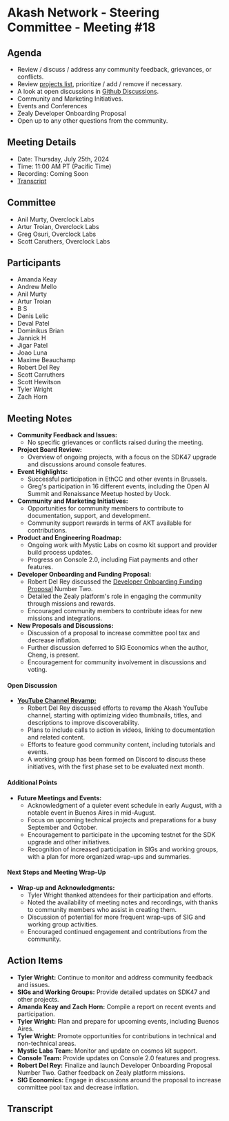 # Akash Network - Steering Committee - Meeting #18

## Agenda

- Review / discuss / address any community feedback, grievances, or conflicts.
- Review [projects list](../projects-list/README.md), prioritize / add / remove if necessary.
- A look at open discussions in [Github Discussions](https://github.com/orgs/akash-network/discussions).
- Community and Marketing Initiatives.
- Events and Conferences
- Zealy Developer Onboarding Proposal
- Open up to any other questions from the community.

## Meeting Details

- Date: Thursday, July 25th, 2024
- Time: 11:00 AM PT (Pacific Time)
- Recording: Coming Soon
- [Transcript](#transcript)

## Committee

- Anil Murty, Overclock Labs
- Artur Troian, Overclock Labs
- Greg Osuri, Overclock Labs
- Scott Caruthers, Overclock Labs

## Participants

- Amanda Keay
- Andrew Mello
- Anil Murty
- Artur Troian
- B S
- Denis Lelic
- Deval Patel
- Dominikus Brian
- Jannick H
- Jigar Patel
- Joao Luna
- Maxime Beauchamp
- Robert Del Rey
- Scott Carruthers
- Scott Hewitson
- Tyler Wright
- Zach Horn

## Meeting Notes

- **Community Feedback and Issues:**
  - No specific grievances or conflicts raised during the meeting.
- **Project Board Review:**
  - Overview of ongoing projects, with a focus on the SDK47 upgrade and discussions around console features.
- **Event Highlights:**
  - Successful participation in EthCC and other events in Brussels.
  - Greg's participation in 16 different events, including the Open AI Summit and Renaissance Meetup hosted by Uock.
- **Community and Marketing Initiatives:**
  - Opportunities for community members to contribute to documentation, support, and development.
  - Community support rewards in terms of AKT available for contributions.
- **Product and Engineering Roadmap:**
  - Ongoing work with Mystic Labs on cosmo kit support and provider build process updates.
  - Progress on Console 2.0, including Fiat payments and other features.
- **Developer Onboarding and Funding Proposal:**
  - Robert Del Rey discussed the [Developer Onboarding Funding Proposal](https://github.com/orgs/akash-network/discussions/633) Number Two.
  - Detailed the Zealy platform's role in engaging the community through missions and rewards.
  - Encouraged community members to contribute ideas for new missions and integrations.
- **New Proposals and Discussions:**
  - Discussion of a proposal to increase committee pool tax and decrease inflation.
  - Further discussion deferred to SIG Economics when the author, Cheng, is present.
  - Encouragement for community involvement in discussions and voting.

#### Open Discussion
- **[YouTube Channel Revamp:](https://github.com/orgs/akash-network/projects/6/views/1?pane=issue&itemId=71953958)**
  - Robert Del Rey discussed efforts to revamp the Akash YouTube channel, starting with optimizing video thumbnails, titles, and descriptions to improve discoverability.
  - Plans to include calls to action in videos, linking to documentation and related content.
  - Efforts to feature good community content, including tutorials and events.
  - A working group has been formed on Discord to discuss these initiatives, with the first phase set to be evaluated next month.

#### Additional Points
- **Future Meetings and Events:**
  - Acknowledgment of a quieter event schedule in early August, with a notable event in Buenos Aires in mid-August.
  - Focus on upcoming technical projects and preparations for a busy September and October.
  - Encouragement to participate in the upcoming testnet for the SDK upgrade and other initiatives.
  - Recognition of increased participation in SIGs and working groups, with a plan for more organized wrap-ups and summaries.

#### Next Steps and Meeting Wrap-Up
- **Wrap-up and Acknowledgments:**
  - Tyler Wright thanked attendees for their participation and efforts.
  - Noted the availability of meeting notes and recordings, with thanks to community members who assist in creating them.
  - Discussion of potential for more frequent wrap-ups of SIG and working group activities.
  - Encouraged continued engagement and contributions from the community.

## Action Items
- **Tyler Wright:** Continue to monitor and address community feedback and issues.
- **SIGs and Working Groups:** Provide detailed updates on SDK47 and other projects.
- **Amanda Keay and Zach Horn:** Compile a report on recent events and participation.
- **Tyler Wright:** Plan and prepare for upcoming events, including Buenos Aires.
- **Tyler Wright:** Promote opportunities for contributions in technical and non-technical areas.
- **Mystic Labs Team:** Monitor and update on cosmos kit support.
- **Console Team:** Provide updates on Console 2.0 features and progress.
- **Robert Del Rey:** Finalize and launch Developer Onboarding Proposal Number Two. Gather feedback on Zealy platform missions.
- **SIG Economics:** Engage in discussions around the proposal to increase committee pool tax and decrease inflation.

## Transcript 
